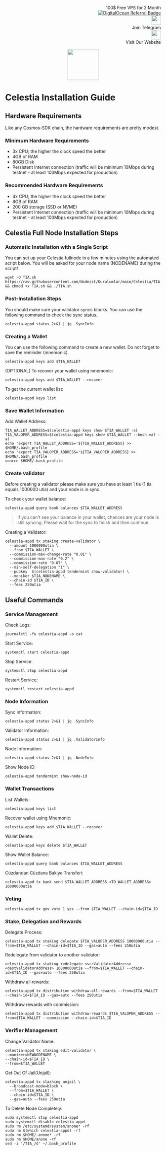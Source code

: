 <p style="font-size:14px" align="right">
 100$ Free VPS for 2 Month <br>
 <a target="_blank" href="https://www.digitalocean.com/?refcode=410c988c8b3e&utm_campaign=Referral_Invite&utm_medium=Referral_Program&utm_source=badge"><img src="https://web-platforms.sfo2.cdn.digitaloceanspaces.com/WWW/Badge%201.svg" alt="DigitalOcean Referral Badge" /></a></br>
 <a href="https://t.me/nodeistt" target="_blank"><img src="https://github.com/Nodeist/Testnet_Kurulumlar/blob/fee87fe32609c1704206721b9fb16e4c5de75a96/telegramlogo.png" width="30"/></a><br>Join Telegram<br>
<a href="https://nodeist.site/" target="_blank"><img src="https://raw.githubusercontent.com/Nodeist/Testnet_Kurulumlar/main/logo.png" width="30"/></a><br> Visit Our Website
</p>



<p align="center">
  <img height="100" src="https://i.hizliresim.com/5oh0erz.png">
</p>

# Celestia Installation Guide
## Hardware Requirements
Like any Cosmos-SDK chain, the hardware requirements are pretty modest.

### Minimum Hardware Requirements
  - 3x CPU; the higher the clock speed the better
  - 4GB of RAM
  - 80GB Disk
  - Persistent Internet connection (traffic will be minimum 10Mbps during testnet - at least 100Mbps expected for production)

### Recommended Hardware Requirements
  - 4x CPU; the higher the clock speed the better
  - 8GB of RAM
  - 200 GB storage (SSD or NVME)
  - Persistent Internet connection (traffic will be minimum 10Mbps during testnet - at least 100Mbps expected for production)

## Celestia Full Node Installation Steps
### Automatic Installation with a Single Script
You can set up your Celestia fullnode in a few minutes using the automated script below.
You will be asked for your node name (NODENAME) during the script!

```
wget -O TIA.sh https://raw.githubusercontent.com/Nodeist/Kurulumlar/main/Celestia/TIA && chmod +x TIA.sh && ./TIA.sh
```

### Post-Installation Steps

You should make sure your validator syncs blocks.
You can use the following command to check the sync status.
```
celestia-appd status 2>&1 | jq .SyncInfo
```

### Creating a Wallet
You can use the following command to create a new wallet. Do not forget to save the reminder (mnemonic).
```
celestia-appd keys add $TIA_WALLET
```

(OPTIONAL) To recover your wallet using mnemonic:
```
celestia-appd keys add $TIA_WALLET --recover
```

To get the current wallet list:
```
celestia-appd keys list
```

### Save Wallet Information
Add Wallet Address:
```
TIA_WALLET_ADDRESS=$(celestia-appd keys show $TIA_WALLET -a)
TIA_VALOPER_ADDRESS=$(celestia-appd keys show $TIA_WALLET --bech val -a)
echo 'export TIA_WALLET_ADDRESS='${TIA_WALLET_ADDRESS} >> $HOME/.bash_profile
echo 'export TIA_VALOPER_ADDRESS='${TIA_VALOPER_ADDRESS} >> $HOME/.bash_profile
source $HOME/.bash_profile
```


### Create validator
Before creating a validator please make sure you have at least 1 tia (1 tia equals 1000000 utia) and your node is in sync.

To check your wallet balance:
```
celestia-appd query bank balances $TIA_WALLET_ADDRESS
```
> If you can't see your balance in your wallet, chances are your node is still syncing. Please wait for the sync to finish and then continue.

Creating a Validator:
```
celestia-appd tx staking create-validator \
  --amount 1000000utia \
  --from $TIA_WALLET \
  --commission-max-change-rate "0.01" \
  --commission-max-rate "0.2" \
  --commission-rate "0.07" \
  --min-self-delegation "1" \
  --pubkey  $(celestia-appd tendermint show-validator) \
  --moniker $TIA_NODENAME \
  --chain-id $TIA_ID \
  --fees 250utia
```



## Useful Commands
### Service Management
Check Logs:
```
journalctl -fu celestia-appd -o cat
```

Start Service:
```
systemctl start celestia-appd
```

Stop Service:
```
systemctl stop celestia-appd
```

Restart Service:
```
systemctl restart celestia-appd
```

### Node Information
Sync Information:
```
celestia-appd status 2>&1 | jq .SyncInfo
```

Validator Information:
```
celestia-appd status 2>&1 | jq .ValidatorInfo
```

Node Information:
```
celestia-appd status 2>&1 | jq .NodeInfo
```

Show Node ID:
```
celestia-appd tendermint show-node-id
```

### Wallet Transactions
List Wallets:
```
celestia-appd keys list
```

Recover wallet using Mnemonic:
```
celestia-appd keys add $TIA_WALLET --recover
```

Wallet Delete:
```
celestia-appd keys delete $TIA_WALLET
```

Show Wallet Balance:
```
celestia-appd query bank balances $TIA_WALLET_ADDRESS
```

Cüzdandan Cüzdana Bakiye Transferi:
```
celestia-appd tx bank send $TIA_WALLET_ADDRESS <TO_WALLET_ADDRESS> 10000000utia
```

### Voting
```
celestia-appd tx gov vote 1 yes --from $TIA_WALLET --chain-id=$TIA_ID
```

### Stake, Delegation and Rewards
Delegate Process:
```
celestia-appd tx staking delegate $TIA_VALOPER_ADDRESS 10000000utia --from=$TIA_WALLET --chain-id=$TIA_ID --gas=auto --fees 250utia
```

Redelegate from validator to another validator:
```
celestia-appd tx staking redelegate <srcValidatorAddress> <destValidatorAddress> 10000000utia --from=$TIA_WALLET --chain-id=$TIA_ID --gas=auto --fees 250utia
```

Withdraw all rewards:
```
celestia-appd tx distribution withdraw-all-rewards --from=$TIA_WALLET --chain-id=$TIA_ID --gas=auto --fees 250utia
```

Withdraw rewards with commission:
```
celestia-appd tx distribution withdraw-rewards $TIA_VALOPER_ADDRESS --from=$TIA_WALLET --commission --chain-id=$TIA_ID
```

### Verifier Management
Change Validator Name:
```
celestia-appd tx staking edit-validator \
--moniker=NEWNODENAME \
--chain-id=$TIA_ID \
--from=$TIA_WALLET
```

Get Out Of Jail(Unjail): 
```
celestia-appd tx slashing unjail \
  --broadcast-mode=block \
  --from=$TIA_WALLET \
  --chain-id=$TIA_ID \
  --gas=auto --fees 250utia
```

To Delete Node Completely:
```
sudo systemctl stop celestia-appd
sudo systemctl disable celestia-appd
sudo rm /etc/systemd/system/anone* -rf
sudo rm $(which celestia-appd) -rf
sudo rm $HOME/.anone* -rf
sudo rm $HOME/anone -rf
sed -i '/TIA_/d' ~/.bash_profile
```
